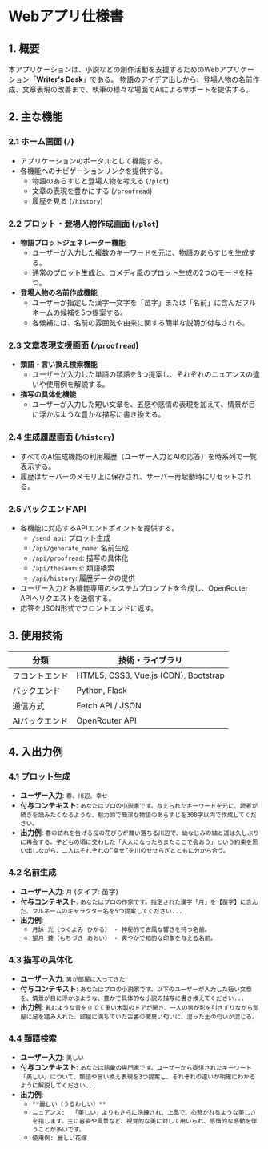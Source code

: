 # Webアプリ仕様書

## 1. 概要
本アプリケーションは、小説などの創作活動を支援するためのWebアプリケーション「**Writer's Desk**」である。
物語のアイデア出しから、登場人物の名前作成、文章表現の改善まで、執筆の様々な場面でAIによるサポートを提供する。


## 2. 主な機能

### 2.1 ホーム画面 (`/`)
- アプリケーションのポータルとして機能する。
- 各機能へのナビゲーションリンクを提供する。
  - 物語のあらすじと登場人物を考える (`/plot`)
  - 文章の表現を豊かにする (`/proofread`)
  - 履歴を見る (`/history`)

### 2.2 プロット・登場人物作成画面 (`/plot`)
- **物語プロットジェネレーター機能**
  - ユーザーが入力した複数のキーワードを元に、物語のあらすじを生成する。
  - 通常のプロット生成と、コメディ風のプロット生成の2つのモードを持つ。
- **登場人物の名前作成機能**
  - ユーザーが指定した漢字一文字を「苗字」または「名前」に含んだフルネームの候補を5つ提案する。
  - 各候補には、名前の雰囲気や由来に関する簡単な説明が付与される。

### 2.3 文章表現支援画面 (`/proofread`)
- **類語・言い換え検索機能**
  - ユーザーが入力した単語の類語を3つ提案し、それぞれのニュアンスの違いや使用例を解説する。
- **描写の具体化機能**
  - ユーザーが入力した短い文章を、五感や感情の表現を加えて、情景が目に浮かぶような豊かな描写に書き換える。

### 2.4 生成履歴画面 (`/history`)
- すべてのAI生成機能の利用履歴（ユーザー入力とAIの応答）を時系列で一覧表示する。
- 履歴はサーバーのメモリ上に保存され、サーバー再起動時にリセットされる。

### 2.5 バックエンドAPI
- 各機能に対応するAPIエンドポイントを提供する。
  - `/send_api`: プロット生成
  - `/api/generate_name`: 名前生成
  - `/api/proofread`: 描写の具体化
  - `/api/thesaurus`: 類語検索
  - `/api/history`: 履歴データの提供
- ユーザー入力と各機能専用のシステムプロンプトを合成し、OpenRouter APIへリクエストを送信する。
- 応答をJSON形式でフロントエンドに返す。

## 3. 使用技術

| 分類         | 技術・ライブラリ |
|--------------|------------------|
| フロントエンド | HTML5, CSS3, Vue.js (CDN), Bootstrap |
| バックエンド | Python, Flask |
| 通信方式     | Fetch API / JSON |
| AIバックエンド | OpenRouter API |


## 4. 入出力例

### 4.1 プロット生成
- **ユーザー入力**: `春、川辺、幸せ`
- **付与コンテキスト**: `あなたはプロの小説家です。与えられたキーワードを元に、読者が続きを読みたくなるような、魅力的で簡潔な物語のあらすじを300字以内で作成してください。`
- **出力例**: `春の訪れを告げる桜の花びらが舞い落ちる川辺で、幼なじみの紬と遥は久しぶりに再会する。子どもの頃に交わした「大人になったらまたここで会おう」という約束を思い出しながら、二人はそれぞれの“幸せ”を川のせせらぎとともに分かち合う。`

### 4.2 名前生成
- **ユーザー入力**: `月` (タイプ: 苗字)
- **付与コンテキスト**: `あなたはプロの作家です。指定された漢字「月」を【苗字】に含んだ、フルネームのキャラクター名を5つ提案してください...`
- **出力例**:
  - `月詠 光（つくよみ ひかる） - 神秘的で古風な響きを持つ名前。`
  - `望月 蒼（もちづき あおい） - 爽やかで知的な印象を与える名前。`

### 4.3 描写の具体化
- **ユーザー入力**: `男が部屋に入ってきた`
- **付与コンテキスト**: `あなたはプロの小説家です。以下のユーザーが入力した短い文章を、情景が目に浮かぶような、豊かで具体的な小説の描写に書き換えてください...`
- **出力例**: `軋むような音を立てて重い木製のドアが開き、一人の男が影を引きずりながら部屋に足を踏み入れた。部屋に満ちていた古書の黴臭い匂いに、湿った土の匂いが混じる。`

### 4.4 類語検索
- **ユーザー入力**: `美しい`
- **付与コンテキスト**: `あなたは語彙の専門家です。ユーザーから提供されたキーワード「美しい」について、類語や言い換え表現を3つ提案し、それぞれの違いが明確にわかるように解説してください...`
- **出力例**:
  - `**麗しい（うるわしい）**`
  - `ニュアンス:  「美しい」よりもさらに洗練され、上品で、心惹かれるような美しさを指します。主に容姿や風景など、視覚的な美に対して用いられ、感情的な感動を伴うことが多いです。`
  - `使用例: 麗しい花嫁`